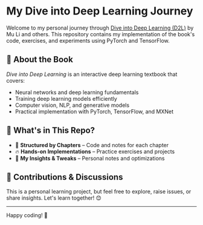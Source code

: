 # My Dive into Deep Learning Journey

Welcome to my personal journey through [Dive into Deep Learning (D2L)](https://d2l.ai/) by Mu Li and others. This repository contains my implementation of the book's code, exercises, and experiments using PyTorch and TensorFlow.

## 📖 About the Book
*Dive into Deep Learning* is an interactive deep learning textbook that covers:
- Neural networks and deep learning fundamentals
- Training deep learning models efficiently
- Computer vision, NLP, and generative models
- Practical implementation with PyTorch, TensorFlow, and MXNet

## 🚀 What's in This Repo?
- 📂 **Structured by Chapters** – Code and notes for each chapter
- 🔥 **Hands-on Implementations** – Practice exercises and projects
- 📝 **My Insights & Tweaks** – Personal notes and optimizations



## 🤝 Contributions & Discussions
This is a personal learning project, but feel free to explore, raise issues, or share insights. Let's learn together! 😊

---
Happy coding! 🚀

